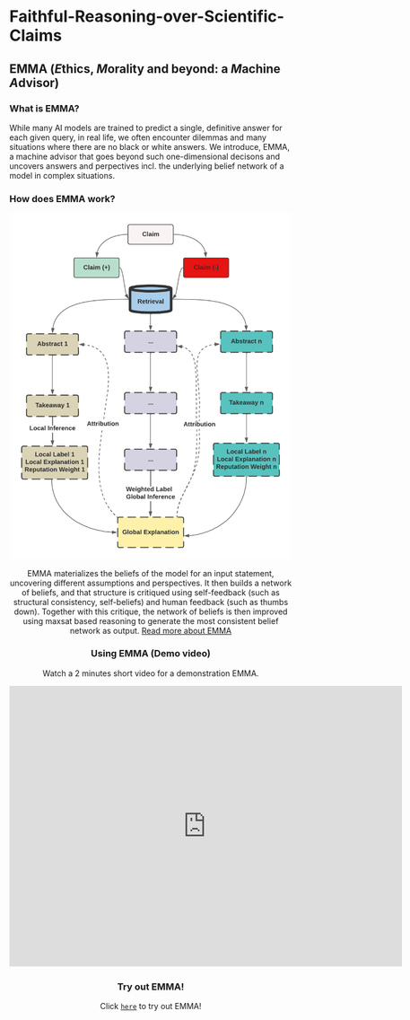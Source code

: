 # Faithful-Reasoning-over-Scientific-Claims

## EMMA (*E*thics, *M*orality and beyond: a *M*achine *A*dvisor)

### What is EMMA?
While many AI models are trained to predict a single, definitive answer for each given query, in real life, we often encounter dilemmas and many situations where there are no black or white answers. We introduce, EMMA, a machine advisor that goes beyond such one-dimensional decisons and uncovers answers and perpectives incl. the underlying belief network of a model in complex situations.


### How does EMMA work?

<center>
<img src="reason/PNG/high.png" alt="drawing" width="500"/>

EMMA materializes the beliefs of the model for an input statement, uncovering different assumptions and perspectives. It then builds a network of beliefs, and that structure is critiqued using self-feedback (such as structural consistency, self-beliefs) and human feedback (such as thumbs down). Together with this critique, the network of beliefs is then improved using maxsat based reasoning to generate the most consistent belief network as output. [Read more about EMMA](https://drive.google.com/file/d/1UmV5Y9b68mdADAnUdW6nNSFVZ4END9Bs/view?usp=sharing)

### Using EMMA (Demo video)

Watch a 2 minutes short video for a demonstration EMMA.

<iframe width="700px" height="500px" src="https://user-images.githubusercontent.com/22459345/183147600-540e0552-8d8a-482d-acd3-b0230fbe4db2.mp4" frameborder="0" allow="accelerometer; autoplay; encrypted-media; gyroscope; picture-in-picture" allowfullscreen></iframe>



### Try out EMMA!
Click [`here`](https://allenai-defeasible-explanations-srcvdemo-interactive-jpe7t4.streamlitapp.com/?on_demand=false) to try out EMMA!
